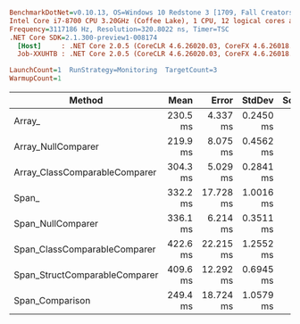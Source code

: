 ``` ini

BenchmarkDotNet=v0.10.13, OS=Windows 10 Redstone 3 [1709, Fall Creators Update] (10.0.16299.248)
Intel Core i7-8700 CPU 3.20GHz (Coffee Lake), 1 CPU, 12 logical cores and 6 physical cores
Frequency=3117186 Hz, Resolution=320.8022 ns, Timer=TSC
.NET Core SDK=2.1.300-preview1-008174
  [Host]     : .NET Core 2.0.5 (CoreCLR 4.6.26020.03, CoreFX 4.6.26018.01), 64bit RyuJIT
  Job-XXUHTB : .NET Core 2.0.5 (CoreCLR 4.6.26020.03, CoreFX 4.6.26018.01), 64bit RyuJIT

LaunchCount=1  RunStrategy=Monitoring  TargetCount=3  
WarmupCount=1  

```
|                        Method |     Mean |     Error |    StdDev | Scaled |
|------------------------------ |---------:|----------:|----------:|-------:|
|                        Array_ | 230.5 ms |  4.337 ms | 0.2450 ms |   1.00 |
|            Array_NullComparer | 219.9 ms |  8.075 ms | 0.4562 ms |   0.95 |
| Array_ClassComparableComparer | 304.3 ms |  5.029 ms | 0.2841 ms |   1.32 |
|                         Span_ | 332.2 ms | 17.728 ms | 1.0016 ms |   1.44 |
|             Span_NullComparer | 336.1 ms |  6.214 ms | 0.3511 ms |   1.46 |
|  Span_ClassComparableComparer | 422.6 ms | 22.215 ms | 1.2552 ms |   1.83 |
| Span_StructComparableComparer | 409.6 ms | 12.292 ms | 0.6945 ms |   1.78 |
|               Span_Comparison | 249.4 ms | 18.724 ms | 1.0579 ms |   1.08 |
